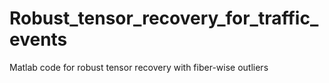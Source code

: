 # Robust_tensor_recovery_for_traffic_events
Matlab code for robust tensor recovery with fiber-wise outliers
